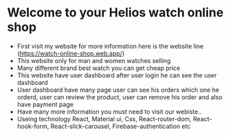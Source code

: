 # Welcome to your Helios watch online shop
- First visit my website for more information here is the website line (https://watch-online-shop.web.app/)
- This website only for man and women watches selling
- Many different brand best watch you can get cheap price
- This website have user dashboard after user login he can see the user dashboard
- User dashboard have many page user can see his orders which one he orderd, user can review the product, user can remove his order and also have payment page
- Have many more information you must need to visit our webiste..
- Useing technology React, Material ui, Css, React-router-dom, React-hook-form, React-slick-carousel, Firebase-authentication etc

